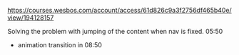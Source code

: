 https://courses.wesbos.com/account/access/61d826c9a3f2756df465b40e/view/194128157

Solving the problem with jumping of the content when nav is fixed. 05:50

+ animation transition in 08:50